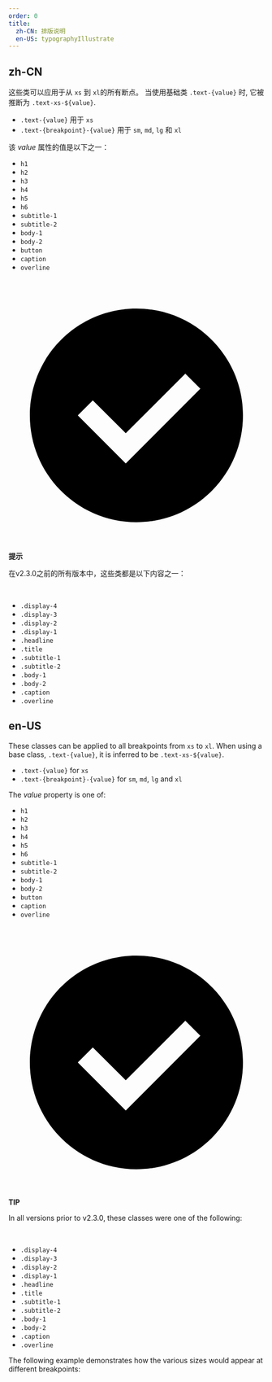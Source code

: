 ```yaml
---
order: 0
title:
  zh-CN: 排版说明
  en-US: typographyIllustrate
---
```


## zh-CN

这些类可以应用于从 `xs` 到 `xl`的所有断点。 当使用基础类 `.text-{value}` 时, 它被推断为  `.text-xs-${value}`.

- `.text-{value}` 用于 `xs`
- `.text-{breakpoint}-{value}` 用于 `sm`, `md`, `lg` 和 `xl`

该 _value_ 属性的值是以下之一：

- `h1`
- `h2`
- `h3`
- `h4`
- `h5`
- `h6`
- `subtitle-1`
- `subtitle-2`
- `body-1`
- `body-2`
- `button`
- `caption`
- `overline`

<br>

<div role="alert" class="m-alert m-alert--doc m-sheet theme--dark m-alert--border m-alert--text m-alert--border-left success--text" type="success">
    <div class="m-alert__wrapper"><span aria-hidden="true" class="m-icon notranslate m-alert__icon theme--dark success--text"><svg xmlns="http://www.w3.org/2000/svg" viewBox="0 0 24 24" role="img" aria-hidden="true" class="m-icon__svg">
                <path d="M12,2C17.52,2 22,6.48 22,12C22,17.52 17.52,22 12,22C6.48,22 2,17.52 2,12C2,6.48 6.48,2 12,2M11,16.5L18,9.5L16.59,8.09L11,13.67L7.91,10.59L6.5,12L11,16.5Z"></path>
            </svg></span>
        <div class="m-alert__content">
            <p><strong>提示</strong></p>
            <p>在v2.3.0之前的所有版本中，这些类都是以下内容之一：</p> <br>
            <ul>
                <li><code>.display-4</code></li>
                <li><code>.display-3</code></li>
                <li><code>.display-2</code></li>
                <li><code>.display-1</code></li>
                <li><code>.headline</code></li>
                <li><code>.title</code></li>
                <li><code>.subtitle-1</code></li>
                <li><code>.subtitle-2</code></li>
                <li><code>.body-1</code></li>
                <li><code>.body-2</code></li>
                <li><code>.caption</code></li>
                <li><code>.overline</code></li>
            </ul>
        </div>
        <div class="m-alert__border m-alert__border--left"></div>
    </div>
</div>

## en-US

These classes can be applied to all breakpoints from `xs` to `xl`. When using a base class, `.text-{value}`, it is inferred to be `.text-xs-${value}`.

- `.text-{value}` for `xs`
- `.text-{breakpoint}-{value}` for `sm`, `md`, `lg` and `xl`

The _value_ property is one of:

- `h1`
- `h2`
- `h3`
- `h4`
- `h5`
- `h6`
- `subtitle-1`
- `subtitle-2`
- `body-1`
- `body-2`
- `button`
- `caption`
- `overline`

<br>

<div role="alert" class="m-alert m-alert--doc m-sheet theme--dark m-alert--border m-alert--text m-alert--border-left success--text" type="success">
    <div class="m-alert__wrapper"><span aria-hidden="true" class="m-icon notranslate m-alert__icon theme--dark success--text"><svg xmlns="http://www.w3.org/2000/svg" viewBox="0 0 24 24" role="img" aria-hidden="true" class="m-icon__svg"><path d="M12,2C17.52,2 22,6.48 22,12C22,17.52 17.52,22 12,22C6.48,22 2,17.52 2,12C2,6.48 6.48,2 12,2M11,16.5L18,9.5L16.59,8.09L11,13.67L7.91,10.59L6.5,12L11,16.5Z"></path></svg></span>
        <div class="m-alert__content">
            <p><strong>TIP</strong></p>
            <p>In all versions prior to v2.3.0, these classes were one of the following:</p> <br>
            <ul>
                <li><code>.display-4</code></li>
                <li><code>.display-3</code></li>
                <li><code>.display-2</code></li>
                <li><code>.display-1</code></li>
                <li><code>.headline</code></li>
                <li><code>.title</code></li>
                <li><code>.subtitle-1</code></li>
                <li><code>.subtitle-2</code></li>
                <li><code>.body-1</code></li>
                <li><code>.body-2</code></li>
                <li><code>.caption</code></li>
                <li><code>.overline</code></li>
            </ul>
        </div>
        <div class="m-alert__border m-alert__border--left"></div>
    </div>
</div>

The following example demonstrates how the various sizes would appear at different breakpoints: